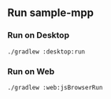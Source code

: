 ## Run sample-mpp

### Run on Desktop

`./gradlew :desktop:run`

### Run on Web

`./gradlew :web:jsBrowserRun`
